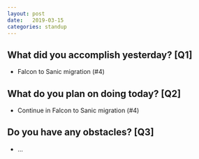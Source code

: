 ```yaml
---
layout:	post
date:	2019-03-15
categories:	standup
---
```

## What did you accomplish yesterday? [Q1]

- Falcon to Sanic migration (#4)

## What do you plan on doing today? [Q2]

- Continue in Falcon to Sanic migration (#4)

## Do you have any obstacles? [Q3]

- ...